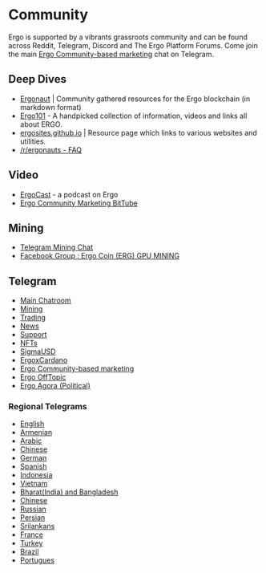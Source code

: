 
# Community

Ergo is supported by a vibrants grassroots community and can be found across Reddit, Telegram, Discord and The Ergo Platform Forums. Come join the main [Ergo Community-based marketing](https://t.me/ErgoSocials) chat on Telegram. 

## Deep Dives
- [Ergonaut](https://ergonaut.space/en/home) | Community gathered resources for the Ergo blockchain (in markdown format)
- [Ergo101](https://ergo101.org/) - A handpicked collection of information, videos and links all about ERGO.
- [ergosites.github.io](https://ergosites.github.io/) | Resource page which links to various websites and utilities. 
- [/r/ergonauts - FAQ](https://www.reddit.com/r/ergonauts/wiki/faq)
## Video
- [ErgoCast](https://ergocast.io/) - a podcast on Ergo 
- [Ergo Community Marketing BitTube](https://bittube.tv/profile/Ergo%20Community%20Marketing)



## Mining

- [Telegram Mining Chat](https://t.me/ergo_mining)
- [Facebook Group : Ergo Coin (ERG) GPU MINING](https://www.facebook.com/groups/779328612722261/)


## Telegram 
- [Main Chatroom](https://t.me/ergoplatform)
- [Mining](https://t.me/ergo_mining)
- [Trading](https://t.me/ERGtrading)
- [News](https://t.me/ergo_news)
- [Support](https://t.me/ergosupport)
- [NFTs](https://t.me/ergo_nft_trading)
- [SigmaUSD](https://t.me/SigmaUSD)
- [ErgoxCardano](https://t.me/ERGOxCARDANO)
- [Ergo Community-based marketing](https://t.me/ErgoSocials)
- [Ergo OffTopic](https://t.me/ErgoOfftopic)
- [Ergo Agora (Political)](https://t.me/ErgoAgora)


### Regional Telegrams
- [English](https://t.me/ergoplatform)
- [Armenian](https://t.me/ergo_Armenian)
- [Arabic](https://t.me/ergoplatform_arabic)
- [Chinese](https://t.me/ergoplatform_CH)
- [German](https://t.me/ergoplatform_german)
- [Spanish](https://t.me/ergoplatform_ES)
- [Indonesia](https://t.me/Ergo_Indonesian)
- [Vietnam](https://t.me/ErgoPlatform_Vietnam)
- [Bharat(India) and Bangladesh](https://t.me/ergoplatform_bangla_hindi)
- [Chinese](https://t.me/ergoplatform_CH)
- [Russian](https://t.me/ergoplatformru)
- [Persian](https://t.me/ergoplatform_IR)
- [Srilankans](https://t.me/ergoplatform_sl)
- [France](https://t.me/ergofrance)
- [Turkey](https://t.me/ergoplatform_tr)
- [Brazil](https://t.me/ergobrazil)
- [Portugues](https://t.me/ErgoPortuguese)

